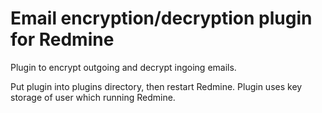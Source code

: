 # Email encryption/decryption plugin for Redmine

Plugin to encrypt outgoing and decrypt ingoing emails.

Put plugin into plugins directory, then restart Redmine. Plugin uses key storage of user which running Redmine.
